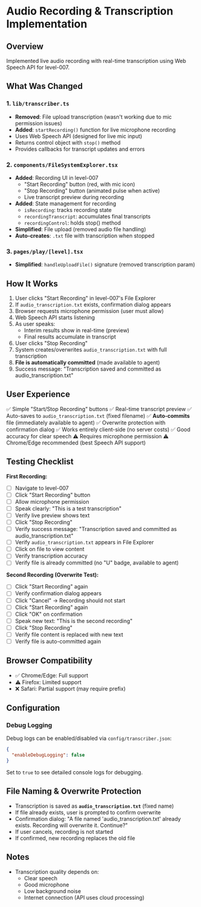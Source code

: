 # Audio Recording & Transcription Implementation

## Overview
Implemented live audio recording with real-time transcription using Web Speech API for level-007.

## What Was Changed

### 1. `lib/transcriber.ts`
- **Removed**: File upload transcription (wasn't working due to mic permission issues)
- **Added**: `startRecording()` function for live microphone recording
- Uses Web Speech API (designed for live mic input)
- Returns control object with `stop()` method
- Provides callbacks for transcript updates and errors

### 2. `components/FileSystemExplorer.tsx`
- **Added**: Recording UI in level-007
  - "Start Recording" button (red, with mic icon)
  - "Stop Recording" button (animated pulse when active)
  - Live transcript preview during recording
- **Added**: State management for recording
  - `isRecording`: tracks recording state
  - `recordingTranscript`: accumulates final transcripts
  - `recordingControl`: holds stop() method
- **Simplified**: File upload (removed audio file handling)
- **Auto-creates**: `.txt` file with transcription when stopped

### 3. `pages/play/[level].tsx`
- **Simplified**: `handleUploadFile()` signature (removed transcription param)

## How It Works

1. User clicks "Start Recording" in level-007's File Explorer
2. If `audio_transcription.txt` exists, confirmation dialog appears
3. Browser requests microphone permission (user must allow)
4. Web Speech API starts listening
5. As user speaks:
   - Interim results show in real-time (preview)
   - Final results accumulate in transcript
6. User clicks "Stop Recording"
7. System creates/overwrites `audio_transcription.txt` with full transcription
8. **File is automatically committed** (made available to agent)
9. Success message: "Transcription saved and committed as audio_transcription.txt"

## User Experience

✅ Simple "Start/Stop Recording" buttons
✅ Real-time transcript preview
✅ Auto-saves to `audio_transcription.txt` (fixed filename)
✅ **Auto-commits** file (immediately available to agent)
✅ Overwrite protection with confirmation dialog
✅ Works entirely client-side (no server costs)
✅ Good accuracy for clear speech
⚠️ Requires microphone permission
⚠️ Chrome/Edge recommended (best Speech API support)

## Testing Checklist

**First Recording:**
- [ ] Navigate to level-007
- [ ] Click "Start Recording" button
- [ ] Allow microphone permission
- [ ] Speak clearly: "This is a test transcription"
- [ ] Verify live preview shows text
- [ ] Click "Stop Recording"
- [ ] Verify success message: "Transcription saved and committed as audio_transcription.txt"
- [ ] Verify `audio_transcription.txt` appears in File Explorer
- [ ] Click on file to view content
- [ ] Verify transcription accuracy
- [ ] Verify file is already committed (no "U" badge, available to agent)

**Second Recording (Overwrite Test):**
- [ ] Click "Start Recording" again
- [ ] Verify confirmation dialog appears
- [ ] Click "Cancel" → Recording should not start
- [ ] Click "Start Recording" again
- [ ] Click "OK" on confirmation
- [ ] Speak new text: "This is the second recording"
- [ ] Click "Stop Recording"
- [ ] Verify file content is replaced with new text
- [ ] Verify file is auto-committed again

## Browser Compatibility

- ✅ Chrome/Edge: Full support
- ⚠️ Firefox: Limited support
- ❌ Safari: Partial support (may require prefix)

## Configuration

### Debug Logging
Debug logs can be enabled/disabled via `config/transcriber.json`:
```json
{
  "enableDebugLogging": false
}
```
Set to `true` to see detailed console logs for debugging.

## File Naming & Overwrite Protection

- Transcription is saved as **`audio_transcription.txt`** (fixed name)
- If file already exists, user is prompted to confirm overwrite
- Confirmation dialog: "A file named 'audio_transcription.txt' already exists. Recording will overwrite it. Continue?"
- If user cancels, recording is not started
- If confirmed, new recording replaces the old file

## Notes

- Transcription quality depends on:
  - Clear speech
  - Good microphone
  - Low background noise
  - Internet connection (API uses cloud processing)
